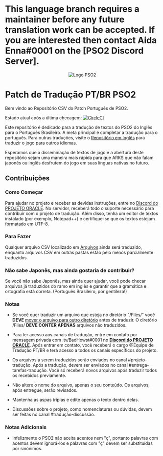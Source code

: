 # This language branch requires a maintainer before any future translation work can be accepted. If you are interested then contact Aida Enna#0001 on the **[PSO2 Discord Server]**.

<p align="center">
  <img src="https://i.imgur.com/jL1g2Le.png" alt="Logo PSO2"/>
</p>

# Patch de Tradução PT/BR PSO2 
Bem vindo ao Repositório CSV do Patch Português de PSO2.

Estado atual após a última checagem: [![CircleCI](https://circleci.com/gh/Arks-Layer/PSO2ENPatchCSV/tree/PT.svg?style=svg)](https://circleci.com/gh/Arks-Layer/PSO2ENPatchCSV/tree/PT)

Este repositório é dedicado para a tradução de textos do PSO2 do Inglês para o Português Brasileiro. A meta principal é completar a tradução para o português. Para outras traduções, visite o [Repositório em Inglês] para traduzir o jogo para outros idiomas.

Esperamos que a disseminação de textos de jogo e a abertura deste repositório sejam uma maneira mais rápida para que ARKS que não falam japonês ou inglês desfrutem do jogo em suas línguas nativas no futuro.

## Contribuições
### Como Começar
Para ajudar no projeto e receber as devidas instruções, entre no [Discord do PROJETO ORACLE]. No servidor, receberá todo o suporte necessário para contribuir com o projeto de tradução. Além disso, tenha um editor de textos instalado (por exemplo, Notepad++) e certifique-se que os textos estejam formatado em UTF-8.

### Para Fazer
Qualquer arquivo CSV localizado em [Arquivos] ainda será traduzido, enquanto arquivos CSV em outras pastas estão pelo menos parcialmente traduzidos.

### Não sabe Japonês, mas ainda gostaria de contribuir?
Se você não sabe Japonês, mas ainda quer ajudar, você pode checar arquivos já traduzidos do ramo em inglês e garantir que a gramática e ortografia está correta. (Português Brasileiro, por gentileza!)

### Notas
* Se você quer traduzir um arquivo que esteja no diretório "/Files/" você **DEVE** [mover o arquivo para outro diretório](https://github.com/blog/1436-moving-and-renaming-files-on-github) antes de traduzir. O diretório /Files/ **DEVE CONTER APENAS** arquivos não traduzidos.
* Para ter acesso aos canais de tradução, entre em contato por mensagem privada com .tv/BadHowst#0001 no **[Discord do PROJETO ORACLE]**. Após entrar em contato, você receberá o cargo @Equipe de Tradução PT/BR e terá acesso a todos os canais específicos do projeto. 
* Os arquivos a serem traduzidos serão enviados no canal #projeto-tradução. Após a tradução, devem ser enviados no canal #entrega-tarefas-tradução. Você só receberá novos arquivos após traduzir todos os recebidos previamente.
* Não altere o nome do arquivo, apenas o seu conteúdo. Os arquivos, após entregue, serão revisados.

* Mantenha as aspas triplas e edite apenas o texto dentro delas.
* Discussões sobre o projeto, como nomenclaturas ou dúvidas, devem ser feitas no canal #tradução-discussão.

### Notas Adicionais
* Infelizmente o PSO2 não aceita acentos nem "ç", portanto palavras com acentos devem ignorá-los e palavras com "ç" devem ser substituídas por sinônimos.

[Repositório em Inglês]: https://github.com/Arks-Layer/PSO2ENPatchCSV
[Arquivos]: https://github.com/BadHowst/PSO2ENPatchCSV
[Discord do PROJETO ORACLE]: https://discord.gg/vtjsdyh
